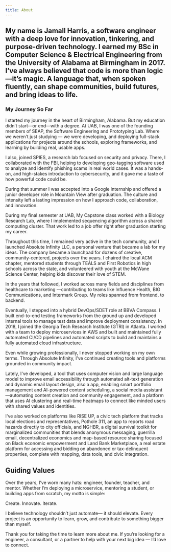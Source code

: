 ```yaml
---
title: About
---
```


My name is Jamall Harris, a software engineer with a deep love for innovation, tinkering, and purpose-driven technology. I earned my BSc in Computer Science & Electrical Engineering from the University of Alabama at Birmingham in 2017. I’ve always believed that code is more than logic—it’s magic. A language that, when spoken fluently, can shape communities, build futures, and bring ideas to life.
---

### My Journey So Far
I started my journey in the heart of Birmingham, Alabama. But my education didn’t start—or end—with a degree. At UAB, I was one of the founding members of SEAP, the Software Engineering and Prototyping Lab. Where we weren’t just studying — we were developing, and deploying full-stack applications for projects around the schools, exploring frameworks, and learning by building real, usable apps.

I also, joined SPIES, a research lab focused on security and privacy. There, I collaborated with the FBI, helping to developing geo-tagging software used to analyze and identify phishing scams in real world cases. It was a hands-on, and high-stakes introduction to cybersecurity, and it gave me a taste of how powerful code could be.

During that summer I was accepted into a Google internship and offered a junior developer role in Mountain View after graduation.  The culture and intensity left a lasting impression on how I approach code, collaboration, and innovation.

During my final semester at UAB, My Capstone class worked with a Biology Research Lab, where I implemented sequencing algorithm across a shared computing cluster. That work led to a job offer right after graduation starting my career.

Throughout this time, I remained very active in the tech community, and I launched Absolute Infinity LLC, a personal venture that became a lab for my ideas. The company became a launchpad for dozens of creative, community-centered, projects over the years. I chaired the local ACM chapter, mentored students through TEALS and First Robotics in high schools across the state, and volunteered with youth at the McWane Science Center, helping kids discover their love of STEM. 

In the years that followed, I worked across many fields and disciplines from healthcare to marketing —contributing to teams like Influence Health, BIG Communications, and Intermark Group. My roles spanned from frontend, to backend. 


Eventually, I stepped into a hybrid DevOps/SDET role at BBVA Compass. I built end-to-end testing frameworks from the ground up and developed internal tools to manage test data and improve deployment consistency. In 2018, I joined the Georgia Tech Research Institute (GTRI) in Atlanta. I worked with a team to deploy microservices in AWS and built and maintained fully automated CI/CD pipelines and automated scripts to build and maintains a fully automated cloud infrastructure.

Even while growing professionally, I never stopped working on my own terms. Through Absolute Infinity, I’ve continued creating tools and platforms grounded in community impact.

Lately, I've developed, a tool that uses computer vision and large language model  to improve email accessibility through automated alt-text generation and dynamic email layout design, also a app, enabling smart portfolio management and AI-powered content scheduling,  a social media assistant —automating content creation and community engagement, and  a platform that uses AI clustering and real-time heatmaps to connect like minded users with shared values and identities.

I've also worked on platforms like RISE UP, a civic tech platform that tracks local elections and representatives, Pothole 311, an app to reports road hazards directly to city officials, and NGHBR, a digital survival toolkit for marginalized communities that blends anonymous messaging, guerrilla email, decentralized economics and map-based resource sharing focused on Black economic empowerment and Land Bank Marketplace, a real estate platform for accessing and bidding on abandoned or tax-delinquent properties, complete with mapping, data tools, and civic integration.

## Guiding Values

Over the years, I’ve worn many hats: engineer, founder, teacher, and mentor. Whether I’m deploying a microservice, mentoring a student, or building apps from scratch, my motto is simple:

Create. Innovate. Iterate.

I believe technology shouldn’t just automate— it should elevate. Every project is an opportunity to learn, grow, and contribute to something bigger than myself.

Thank you for taking the time to learn more about me. If you’re looking for a  engineer, a  consultant, or a  partner to help with your next big idea — I’d love to connect.